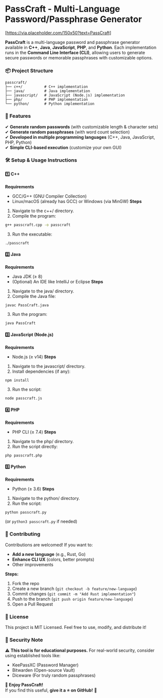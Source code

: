 # PassCraft - Multi-Language Password/Passphrase Generator
[https://via.placeholder.com/150x50?text=PassCraft]

**PassCraft** is a multi-language password and passphrase generator available in **C++**, **Java**, **JavaScript**, **PHP**, and **Python**. Each implementation runs in the **Command Line Interface (CLI)**, allowing users to generate secure passwords or memorable passphrases with customizable options.

### 📦 Project Structure
```text
passcraft/  
├── c++/          # C++ implementation  
├── java/         # Java implementation  
├── javascript/   # JavaScript (Node.js) implementation  
├── php/          # PHP implementation  
└── python/       # Python implementation  
```

### 🚀 Features
✔ **Generate random passwords** (with customizable length & character sets)  
✔ **Generate random passphrases** (with word count selection)  
✔ **Developed in multiple programming languages** (C++, Java, JavaScript, PHP, Python)  
✔ **Simple CLI-based execution** (customize your own GUI)  

### 🛠 Setup & Usage Instructions
#### 1️⃣ C++
**Requirements**
- GCC/G++ (GNU Compiler Collection)
- Linux/macOS (already has GCC) or Windows (via MinGW)
**Steps**
1. Navigate to the c++/ directory.
2. Compile the program:
```sh
g++ passcraft.cpp -o passcraft
```
3. Run the executable:
```sh
./passcraft
```

#### 2️⃣ Java
**Requirements**
- Java JDK (≥ 8)
- (Optional) An IDE like IntelliJ or Eclipse
**Steps**
1. Navigate to the java/ directory.
2. Compile the Java file:
```sh
javac PassCraft.java
```
3. Run the program:
```sh
java PassCraft
```

#### 3️⃣ JavaScript (Node.js)
**Requirements**
- Node.js (≥ v14)
**Steps**
1. Navigate to the javascript/ directory.
2. Install dependencies (if any):
```sh
npm install
```
3. Run the script:
```sh
node passcraft.js
```

#### 4️⃣ PHP
**Requirements**
- PHP CLI (≥ 7.4)
**Steps**
1. Navigate to the php/ directory.
2. Run the script directly:
```sh
php passcraft.php
```

#### 5️⃣ Python
**Requirements**
- Python (≥ 3.6)
**Steps**
1. Navigate to the python/ directory.
2. Run the script:
```sh
python passcraft.py
```
(or `python3 passcraft.py` if needed)

### 🤝 Contributing
Contributions are welcomed! If you want to:
- **Add a new language** (e.g., Rust, Go)
- **Enhance CLI UX** (colors, better prompts)
- Other improvements

**Steps:**
1. Fork the repo
2. Create a new branch (`git checkout -b feature/new-language`)
3. Commit changes (`git commit -m "Add Rust implementation"`)
4. Push to the branch (`git push origin feature/new-language`)
5. Open a Pull Request

### 📜 License
This project is MIT Licensed. Feel free to use, modify, and distribute it!

### 🔐 Security Note
⚠ **This tool is for educational purposes.**
For real-world security, consider using established tools like:
- KeePassXC (Password Manager)
- Bitwarden (Open-source Vault)
- Diceware (For truly random passphrases)

**🌟 Enjoy PassCraft!**  
If you find this useful, **give it a ⭐ on GitHub!** 🚀